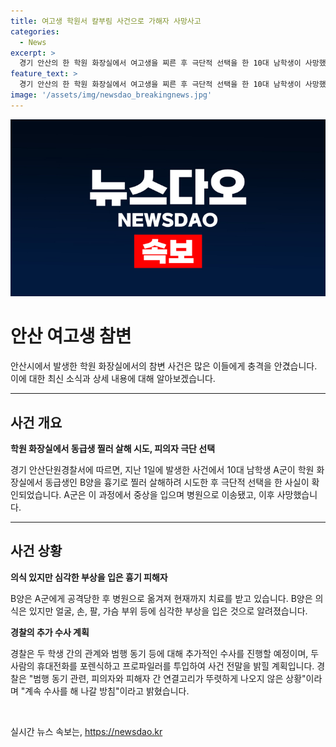 ```yaml
---
title: 여고생 학원서 칼부림 사건으로 가해자 사망사고
categories:
  - News
excerpt: >
  경기 안산의 한 학원 화장실에서 여고생을 찌른 후 극단적 선택을 한 10대 남학생이 사망했다. 피해자는 현재 병원 치료 중이며, 범행 동기는 아직 확인되지 않았다. 이들은 동네와 학교는 같지만 반은 다르며, 교우 관계도 없는 것으로 전해졌다. 경찰은 사건을 계속 수사 중이며, 피의자와 피해자 간의 연결고리를 밝히기 위해 노력 중이다. A군의 극단적 선택으로 사건의 전말이 밝혀지지 않은 상황이다.
feature_text: >
  경기 안산의 한 학원 화장실에서 여고생을 찌른 후 극단적 선택을 한 10대 남학생이 사망했다. 피해자는 현재 병원 치료 중이며, 범행 동기는 아직 확인되지 않았다. 이들은 동네와 학교는 같지만 반은 다르며, 교우 관계도 없는 것으로 전해졌다. 경찰은 사건을 계속 수사 중이며, 피의자와 피해자 간의 연결고리를 밝히기 위해 노력 중이다. A군의 극단적 선택으로 사건의 전말이 밝혀지지 않은 상황이다.
image: '/assets/img/newsdao_breakingnews.jpg'
---
```


<p><img src="/assets/img/newsdao_breakingnews.jpg" alt="flaretime 속보" /></p>

<h1>안산 여고생 참변</h1>

<p data-ke-size="size16">안산시에서 발생한 학원 화장실에서의 참변 사건은 많은 이들에게 충격을 안겼습니다. 이에 대한 최신 소식과 상세 내용에 대해 알아보겠습니다. </p>

<hr>

<h2 data-ke-size="size26">사건 개요</h2>

<p><b>학원 화장실에서 동급생 찔러 살해 시도, 피의자 극단 선택</b></p>

<p>경기 안산단원경찰서에 따르면, 지난 1일에 발생한 사건에서 10대 남학생 A군이 학원 화장실에서 동급생인 B양을 흉기로 찔러 살해하려 시도한 후 극단적 선택을 한 사실이 확인되었습니다. A군은 이 과정에서 중상을 입으며 병원으로 이송됐고, 이후 사망했습니다.</p>

<hr>

<h2 data-ke-size="size26">사건 상황</h2>

<p><b>의식 있지만 심각한 부상을 입은 흉기 피해자</b></p>

<p>B양은 A군에게 공격당한 후 병원으로 옮겨져 현재까지 치료를 받고 있습니다. B양은 의식은 있지만 얼굴, 손, 팔, 가슴 부위 등에 심각한 부상을 입은 것으로 알려졌습니다.</p>

<p><b>경찰의 추가 수사 계획</b></p>

<p>경찰은 두 학생 간의 관계와 범행 동기 등에 대해 추가적인 수사를 진행할 예정이며, 두 사람의 휴대전화를 포렌식하고 프로파일러를 투입하여 사건 전말을 밝힐 계획입니다. 경찰은 "범행 동기 관련, 피의자와 피해자 간 연결고리가 뚜렷하게 나오지 않은 상황"이라며 "계속 수사를 해 나갈 방침"이라고 밝혔습니다.</p>

<p data-ke-size="size16">&nbsp;</p>
실시간 뉴스 속보는, <a href="https://newsdao.kr" rel="dofollow">https://newsdao.kr</a>


